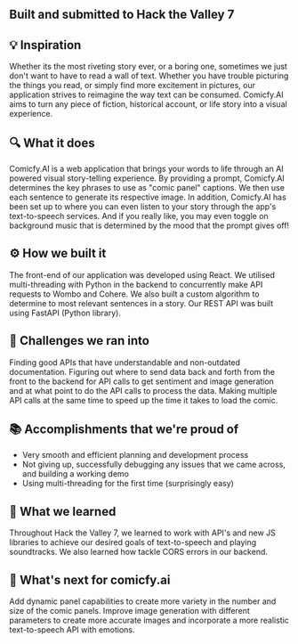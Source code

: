 ## Built and submitted to Hack the Valley 7

## 💡 Inspiration 
Whether its the most riveting story ever, or a boring one, sometimes we just don't want to have to read a wall of text. Whether you have trouble picturing the things you read, or simply find more excitement in pictures, our application strives to reimagine the way text can be consumed. Comicfy.AI aims to turn any piece of fiction, historical account, or life story into a visual experience.

## 🔍 What it does 
Comicfy.AI is a web application that brings your words to life through an AI powered visual story-telling experience. By providing a prompt, Comicfy.AI determines the key phrases to use as "comic panel" captions. We then use each sentence to generate its respective image. In addition, Comicfy.AI has been set up to where you can even listen to your story through the app's text-to-speech services. And if you really like, you may even toggle on background music that is determined by the mood that the prompt gives off! 

## ⚙️ How we built it
The front-end of our application was developed using React. We utilised multi-threading with Python in the backend to concurrently make API requests to Wombo and Cohere. We also built a custom algorithm to determine to most relevant sentences in a story. Our REST API was built using FastAPI (Python library). 

## 🚧 Challenges we ran into
Finding good APIs that have understandable and non-outdated documentation. Figuring out where to send data back and forth from the front to the backend for API calls to get sentiment and image generation and at what point to do the API calls to process the data. Making multiple API calls at the same time to speed up the time it takes to load the comic.

## 📚 Accomplishments that we're proud of
- Very smooth and efficient planning and development process
- Not giving up, successfully debugging any issues that we came across, and building a working demo
- Using multi-threading for the first time (surprisingly easy)

## 🔭 What we learned
Throughout Hack the Valley 7, we learned to work with API's and new JS libraries to achieve our desired goals of text-to-speech and playing soundtracks. We also learned how tackle CORS errors in our backend. 

## 🚀 What's next for comicfy.ai
Add dynamic panel capabilities to create more variety in the number and size of the comic panels. Improve image generation with different parameters to create more accurate images and incorporate a more realistic text-to-speech API with emotions.
